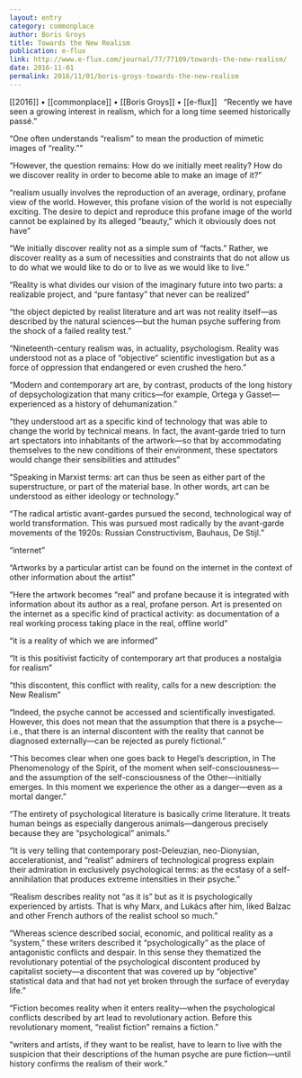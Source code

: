 ```yaml
---
layout: entry
category: commonplace
author: Boris Groys
title: Towards the New Realism
publication: e-flux
link: http://www.e-flux.com/journal/77/77109/towards-the-new-realism/
date: 2016-11-01
permalink: 2016/11/01/boris-groys-towards-the-new-realism
---
```


[[2016]] • [[commonplace]] • [[Boris Groys]] • [[e-flux]]
 
“Recently we have seen a growing interest in realism, which for a long time seemed historically passé.”

“One often understands “realism” to mean the production of mimetic images of “reality.””

“However, the question remains: How do we initially meet reality? How do we discover reality in order to become able to make an image of it?”

“realism usually involves the reproduction of an average, ordinary, profane view of the world. However, this profane vision of the world is not especially exciting. The desire to depict and reproduce this profane image of the world cannot be explained by its alleged “beauty,” which it obviously does not have”

“We initially discover reality not as a simple sum of “facts.” Rather, we discover reality as a sum of necessities and constraints that do not allow us to do what we would like to do or to live as we would like to live.”

“Reality is what divides our vision of the imaginary future into two parts: a realizable project, and “pure fantasy” that never can be realized”

“the object depicted by realist literature and art was not reality itself—as described by the natural sciences—but the human psyche suffering from the shock of a failed reality test.”

“Nineteenth-century realism was, in actuality, psychologism. Reality was understood not as a place of “objective” scientific investigation but as a force of oppression that endangered or even crushed the hero.”

“Modern and contemporary art are, by contrast, products of the long history of depsychologization that many critics—for example, Ortega y Gasset—experienced as a history of dehumanization.”

“they understood art as a specific kind of technology that was able to change the world by technical means. In fact, the avant-garde tried to turn art spectators into inhabitants of the artwork—so that by accommodating themselves to the new conditions of their environment, these spectators would change their sensibilities and attitudes”

“Speaking in Marxist terms: art can thus be seen as either part of the superstructure, or part of the material base. In other words, art can be understood as either ideology or technology.”

“The radical artistic avant-gardes pursued the second, technological way of world transformation. This was pursued most radically by the avant-garde movements of the 1920s: Russian Constructivism, Bauhaus, De Stijl.”

“internet”

“Artworks by a particular artist can be found on the internet in the context of other information about the artist”

“Here the artwork becomes “real” and profane because it is integrated with information about its author as a real, profane person. Art is presented on the internet as a specific kind of practical activity: as documentation of a real working process taking place in the real, offline world”

“it is a reality of which we are informed”

“It is this positivist facticity of contemporary art that produces a nostalgia for realism”

“this discontent, this conflict with reality, calls for a new description: the New Realism”

“Indeed, the psyche cannot be accessed and scientifically investigated. However, this does not mean that the assumption that there is a psyche—i.e., that there is an internal discontent with the reality that cannot be diagnosed externally—can be rejected as purely fictional.”

“This becomes clear when one goes back to Hegel’s description, in The Phenomenology of the Spirit, of the moment when self-consciousness—and the assumption of the self-consciousness of the Other—initially emerges. In this moment we experience the other as a danger—even as a mortal danger.”

“The entirety of psychological literature is basically crime literature. It treats human beings as especially dangerous animals—dangerous precisely because they are “psychological” animals.”

“It is very telling that contemporary post-Deleuzian, neo-Dionysian, accelerationist, and “realist” admirers of technological progress explain their admiration in exclusively psychological terms: as the ecstasy of a self-annihilation that produces extreme intensities in their psyche.”

“Realism describes reality not “as it is” but as it is psychologically experienced by artists. That is why Marx, and Lukács after him, liked Balzac and other French authors of the realist school so much.”

“Whereas science described social, economic, and political reality as a “system,” these writers described it “psychologically” as the place of antagonistic conflicts and despair. In this sense they thematized the revolutionary potential of the psychological discontent produced by capitalist society—a discontent that was covered up by “objective” statistical data and that had not yet broken through the surface of everyday life.”

“Fiction becomes reality when it enters reality—when the psychological conflicts described by art lead to revolutionary action. Before this revolutionary moment, “realist fiction” remains a fiction.”

“writers and artists, if they want to be realist, have to learn to live with the suspicion that their descriptions of the human psyche are pure fiction—until history confirms the realism of their work.”

